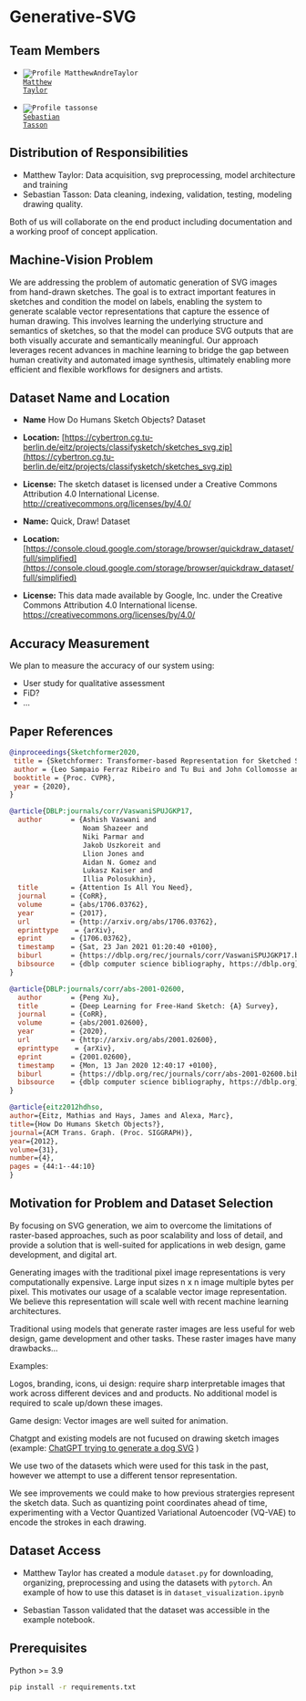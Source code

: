# Generative-SVG

## Team Members

- <code>![Profile MatthewAndreTaylor](https://images.weserv.nl/?url=avatars.githubusercontent.com/u/100451342?v=4&h=30&w=30&fit=cover&mask=circle&maxage=7d) <a href="https://github.com/MatthewAndreTaylor">Matthew Taylor</a></code>

- <code>![Profile tassonse](https://images.weserv.nl/?url=avatars.githubusercontent.com/u/116180211?v=4&h=30&w=30&fit=cover&mask=circle&maxage=7d) <a href="https://github.com/tassonse">Sebastian Tasson</a></code>

## Distribution of Responsibilities

- Matthew Taylor: Data acquisition, svg preprocessing, model architecture and training
- Sebastian Tasson: Data cleaning, indexing, validation, testing, modeling drawing quality.

Both of us will collaborate on the end product including documentation and a working proof of concept application.

## Machine-Vision Problem

We are addressing the problem of automatic generation of SVG images from hand-drawn sketches. The goal is to extract important features in sketches and condition the model on labels, enabling the system to generate scalable vector representations that capture the essence of human drawing. This involves learning the underlying structure and semantics of sketches, so that the model can produce SVG outputs that are both visually accurate and semantically meaningful. Our approach leverages recent advances in machine learning to bridge the gap between human creativity and automated image synthesis, ultimately enabling more efficient and flexible workflows for designers and artists.

## Dataset Name and Location

- **Name** How Do Humans Sketch Objects? Dataset
- **Location:** [https://cybertron.cg.tu-berlin.de/eitz/projects/classifysketch/sketches_svg.zip](https://cybertron.cg.tu-berlin.de/eitz/projects/classifysketch/sketches_svg.zip)
- **License:** The sketch dataset is licensed under a Creative Commons Attribution 4.0 International License. http://creativecommons.org/licenses/by/4.0/


- **Name:** Quick, Draw! Dataset
- **Location:** [https://console.cloud.google.com/storage/browser/quickdraw_dataset/full/simplified](https://console.cloud.google.com/storage/browser/quickdraw_dataset/full/simplified)
- **License:** This data made available by Google, Inc. under the Creative Commons Attribution 4.0 International license.
https://creativecommons.org/licenses/by/4.0/

## Accuracy Measurement

We plan to measure the accuracy of our system using:
- User study for qualitative assessment
- FiD?
- ...

## Paper References

```bibtex
@inproceedings{Sketchformer2020,
 title = {Sketchformer: Transformer-based Representation for Sketched Structure},
 author = {Leo Sampaio Ferraz Ribeiro and Tu Bui and John Collomosse and Moacir Ponti},
 booktitle = {Proc. CVPR},
 year = {2020},
} 
```

```bibtex
@article{DBLP:journals/corr/VaswaniSPUJGKP17,
  author       = {Ashish Vaswani and
                  Noam Shazeer and
                  Niki Parmar and
                  Jakob Uszkoreit and
                  Llion Jones and
                  Aidan N. Gomez and
                  Lukasz Kaiser and
                  Illia Polosukhin},
  title        = {Attention Is All You Need},
  journal      = {CoRR},
  volume       = {abs/1706.03762},
  year         = {2017},
  url          = {http://arxiv.org/abs/1706.03762},
  eprinttype    = {arXiv},
  eprint       = {1706.03762},
  timestamp    = {Sat, 23 Jan 2021 01:20:40 +0100},
  biburl       = {https://dblp.org/rec/journals/corr/VaswaniSPUJGKP17.bib},
  bibsource    = {dblp computer science bibliography, https://dblp.org}
}
```


```bibtex
@article{DBLP:journals/corr/abs-2001-02600,
  author       = {Peng Xu},
  title        = {Deep Learning for Free-Hand Sketch: {A} Survey},
  journal      = {CoRR},
  volume       = {abs/2001.02600},
  year         = {2020},
  url          = {http://arxiv.org/abs/2001.02600},
  eprinttype    = {arXiv},
  eprint       = {2001.02600},
  timestamp    = {Mon, 13 Jan 2020 12:40:17 +0100},
  biburl       = {https://dblp.org/rec/journals/corr/abs-2001-02600.bib},
  bibsource    = {dblp computer science bibliography, https://dblp.org}
}
```

```bibtex
@article{eitz2012hdhso,
author={Eitz, Mathias and Hays, James and Alexa, Marc},
title={How Do Humans Sketch Objects?},
journal={ACM Trans. Graph. (Proc. SIGGRAPH)},
year={2012},
volume={31},
number={4},
pages = {44:1--44:10}
}
```


## Motivation for Problem and Dataset Selection

By focusing on SVG generation, we aim to overcome the limitations of raster-based approaches, such as poor scalability and loss of detail, and provide a solution that is well-suited for applications in web design, game development, and digital art.

Generating images with the traditional pixel image representations is very computationally expensive. Large input sizes n x n image multiple bytes per pixel. This motivates our usage of a scalable vector image representation. We believe this representation will scale well with recent machine learning architectures.

Traditional using models that generate raster images are less useful for web design, game development and other tasks. These raster images have many drawbacks...

Examples: 

Logos, branding, icons, ui design: require sharp interpretable images that work across different devices and and products. No additional model is required to scale up/down these images.

Game design: Vector images are well suited for animation.

Chatgpt and existing models are not fucused on drawing sketch images (example: [ChatGPT trying to generate a dog SVG](https://chatgpt.com/share/68cc2e09-39f4-8002-9bc6-bffad012a5e7) )


We use two of the datasets which were used for this task in the past, however we attempt to use a different tensor representation.

We see improvements we could make to how previous stratergies represent the sketch data. Such as quantizing point coordinates ahead of time, experimenting with a Vector Quantized Variational Autoencoder (VQ-VAE) to encode the strokes in each drawing. 


## Dataset Access

- Matthew Taylor has created a module `dataset.py` for downloading, organizing, preprocessing and using the datasets with `pytorch`. An example of how to use this dataset is in `dataset_visualization.ipynb`

- Sebastian Tasson validated that the dataset was accessible in the example notebook.

## Prerequisites

Python >= 3.9

```bash
pip install -r requirements.txt

```

